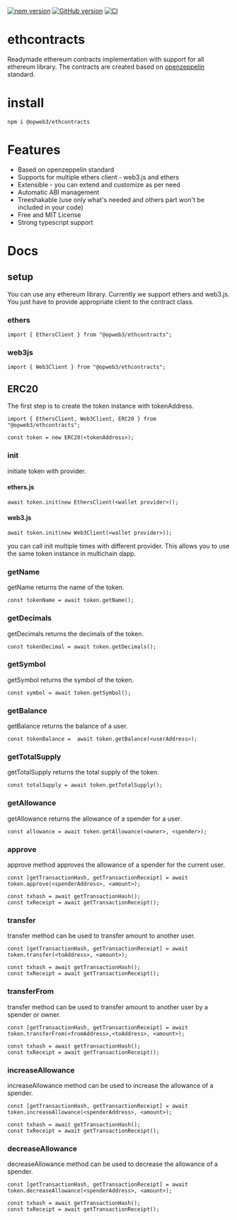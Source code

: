 [![npm version](https://badge.fury.io/js/@opweb3%2Fethcontracts.svg)](https://badge.fury.io/js/@opweb3%2Fethcontracts)
[![GitHub version](https://badge.fury.io/gh/ujjwalguptaofficial%2Fethcontracts.svg)](https://badge.fury.io/gh/ujjwalguptaofficial%2Fethcontracts)
[![CI](https://github.com/ujjwalguptaofficial/ethcontracts/actions/workflows/ci.yml/badge.svg)](https://github.com/ujjwalguptaofficial/ethcontracts/actions/workflows/ci.yml)
# ethcontracts
Readymade ethereum contracts implementation with support for all ethereum library. The contracts are created based on [openzeppelin](https://github.com/OpenZeppelin) standard.

# install

```
npm i @opweb3/ethcontracts
```

# Features

* Based on openzeppelin standard
* Supports for multiple ethers client - web3.js and ethers
* Extensible - you can extend and customize as per need
* Automatic ABI management
* Treeshakable (use only what's needed and others part won't be included in your code)
* Free and MIT License
* Strong typescript support

# Docs

## setup

You can use any ethereum library. Currently we support ethers and web3.js. You just have to provide appropriate client to the contract class.

### ethers

```
import { EthersClient } from "@opweb3/ethcontracts";
```

### web3js

```
import { Web3Client } from "@opweb3/ethcontracts";
```

## ERC20

The first step is to create the token instance with tokenAddress.

```
import { EthersClient, Web3Client, ERC20 } from "@opweb3/ethcontracts";

const token = new ERC20(<tokenAddress>);
```

### init

initiate token with provider.

#### ethers.js

```
await token.init(new EthersClient(<wallet provider>));
```

#### web3.js

```
await token.init(new Web3Client(<wallet provider>));
```

you can call init multiple times with different provider. This allows you to use the same token instance in multichain dapp.

### getName

getName returns the name of the token.

```
const tokenName = await token.getName();
```
### getDecimals

getDecimals returns the decimals of the token.

```
const tokenDecimal = await token.getDecimals();
```
### getSymbol

getSymbol returns the symbol of the token.

```
const symbol = await token.getSymbol();
```

### getBalance

getBalance returns the balance of a user.

```
const tokenBalance =  await token.getBalance(<userAddress>);
```

### getTotalSupply

getTotalSupply returns the total supply of the token.

```
const totalSupply = await token.getTotalSupply();
```
 
### getAllowance

getAllowance returns the allowance of a spender for a user.

```
const allowance = await token.getAllowance(<owner>, <spender>);
```

### approve

approve method approves the allowance of a spender for the current user.

```
const [getTransactionHash, getTransactionReceipt] = await token.approve(<spenderAddress>, <amount>);

const txhash = await getTransactionHash();
const txReceipt = await getTransactionReceipt();
```

### transfer

transfer method can be used to transfer amount to another user.

```
const [getTransactionHash, getTransactionReceipt] = await token.transfer(<toAddress>, <amount>);

const txhash = await getTransactionHash();
const txReceipt = await getTransactionReceipt();
```

### transferFrom

transfer method can be used to transfer amount to another user by a spender or owner.

```
const [getTransactionHash, getTransactionReceipt] = await token.transferFrom(<fromAddress>,<toAddress>, <amount>);

const txhash = await getTransactionHash();
const txReceipt = await getTransactionReceipt();
```

### increaseAllowance

increaseAllowance method can be used to increase the allowance of a spender.

```
const [getTransactionHash, getTransactionReceipt] = await token.increaseAllowance(<spenderAddress>, <amount>);

const txhash = await getTransactionHash();
const txReceipt = await getTransactionReceipt();
```

### decreaseAllowance

decreaseAllowance method can be used to decrease the allowance of a spender.

```
const [getTransactionHash, getTransactionReceipt] = await token.decreaseAllowance(<spenderAddress>, <amount>);

const txhash = await getTransactionHash();
const txReceipt = await getTransactionReceipt();
```
